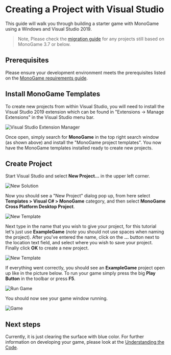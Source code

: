 # Creating a Project with Visual Studio

This guide will walk you through building a starter game with MonoGame using a Windows and Visual Studio 2019.

> Note, Please check the [migration guide](~/articles/migrate38.md) for any projects still based on MonoGame 3.7 or below.

## Prerequisites

Please ensure your development environment meets the prerequisites listed on the [MonoGame requirements guide](~/articles/introduction/requirements.md).

## Install MonoGame Templates

To create new projects from within Visual Studio, you will need to install the Visual Studio 2019 extension which can be found in "Extensions -> Manage Extensions" in the Visual Studio menu bar.

![Visual Studio Extension Manager](~/images/getting_started/1_VisualStudioExtensionManager.png)

Once open, simply search for **MonoGame** in the top right search window (as shown above) and install the "MonoGame project templates".  You now have the MonoGame templates installed ready to create new projects.

## Create Project

Start Visual Studio and select **New Project...** in the upper left corner.

![New Solution](~/images/getting_started/1_new_soulution_vs.png)

Now you should see a "New Project" dialog pop up, from here select **Templates > Visual C# > MonoGame** category, and then select **MonoGame Cross Platform Desktop Project**. 

![New Template](~/images/getting_started/1_template_dialog_vs.png)

Next type in the name that you wish to give your project, for this tutorial let's just use **ExampleGame** (*note* you should not use spaces when naming the project). After you've entered the name, click on the **...** button next to the location text field, and select where you wish to save your project. Finally click **OK** to create a new project.

![New Template](~/images/getting_started/1_configure_project_vs.png)

If everything went correctly, you should see an **ExampleGame** project open up like in the picture below. To run your game simply press the big **Play Button** in the toolbar or press **F5**.

![Run Game](~/images/getting_started/1_run_game_vs.png)

You should now see your game window running.

![Game](~/images/getting_started/1_game_vs.png)

## Next steps

Currently, it is just clearing the surface with blue color. For further information on developing your game, please look at the [Understanding the Code](2_understanding_the_code.md).
